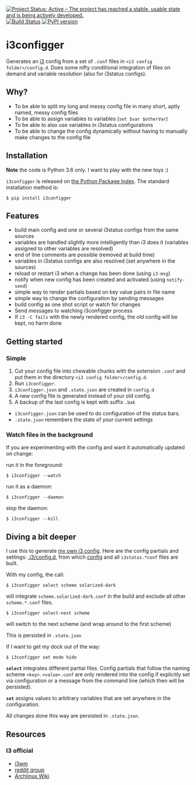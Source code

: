 [![Project Status: Active – The project has reached a stable, usable state and is being actively developed.](http://www.repostatus.org/badges/latest/active.svg)](http://www.repostatus.org/#active)
 [![Build Status](https://travis-ci.org/obestwalter/i3configger.svg?branch=master)](https://travis-ci.org/obestwalter/i3configger) [![PyPI version](https://badge.fury.io/py/i3configger.svg)](https://badge.fury.io/py/i3configger)

# i3configger
Generates an [i3](https://i3wm.org) config from a set of `.conf` files in `<i3 config folder>/config.d`. Does some nifty conditional integration of files on demand and variable resolution (also for i3status configs).

## Why?

* To be able to split my long and messy config file in many short, aptly named, messy config files
* To be able to assign variables to variables (`set $var $otherVar`)
* To be able to also use variables in i3status configurations
* To be able to change the config dynamically without having to manually make changes to the config file

## Installation

**Note** the code is Python 3.6 only. I want to play with the new toys :)

`i3configger` is released on [the Python Package Index](https://pypi.org/project/i3configger/). The standard installation method is:

    $ pip install i3configger

##  Features

* build main config and one or several i3status configs from the same sources
* variables are handled slightly more intelligently than i3 does it (variables assigned to other variables are resolved)
* end of line comments are possible (removed at build time)
* variables in i3status configs are also resolved (set anywhere in the sources)
* reload or restart i3 when a change has been done (using `i3-msg`)
* notify when new config has been created and activated (using `notify-send`)
* simple way to render partials based on key value pairs in file name
* simple way to change the configuration by sending messages
* build config as one shot script or watch for changes
* Send messages to watching i3configger process
* If `i3 -C fails` with the newly rendered config, the old config will be kept, no harm done

## Getting started

### Simple

1. Cut your config file into chewable chunks with the extension `.conf` and put them in the directory `<i3 config folder>/config.d`.
2. Run `i3configger`.
3. `i3configger.json` and `.state.json` are created in `config.d`
4. A new config file is generated instead of your old config.
5. A backup of the last config is kept with suffix `.bak`

* `i3configger.json` can be used to do configuration of the status bars.
* `.state.json` remembers the state of your current settings

### Watch files in the background

If you are experimenting with the config and want it automatically updated on change:

run it in the foreground:

    $ i3configger --watch

run it as a daemon:

    $ i3configger --daemon

stop the daemon:

    $ i3configger --kill

## Diving a bit deeper

I use this to generate [my own i3 config](https://github.com/obestwalter/i3config). Here are the config partials and settings: [.i3/config.d](https://github.com/obestwalter/i3config/tree/master/config.d), from which [config](https://github.com/obestwalter/i3config/tree/master/config) and all `i3status.*conf` files are built.

With my config, the call:

    $ i3configger select scheme solarized-dark

will integrate `scheme.solarized-dark.conf` in the build and exclude all other `scheme.*.conf` files.

    $ i3configger select-next scheme

will switch to the next scheme (and wrap around to the first scheme)

This is persisted in `.state.json`

If I want to get my dock out of the way:

    $ i3configger set mode hide

**`select`** integrates different partial files. Config partials that follow the naming scheme `<key>.<value>.conf` are only rendered into the config if explicitly set via configuration or a message from the command line (which then will be persisted).

**`set`** assigns values to arbitrary variables that are set anywhere in the configuration.

All changes done this way are persisted in `.state.json`.

## Resources

### I3 official

* [i3wm](https://i3wm.org/)
* [reddit group](https://www.reddit.com/r/i3wm/)
* [Archlinux Wiki](https://wiki.archlinux.org/index.php/I3)
